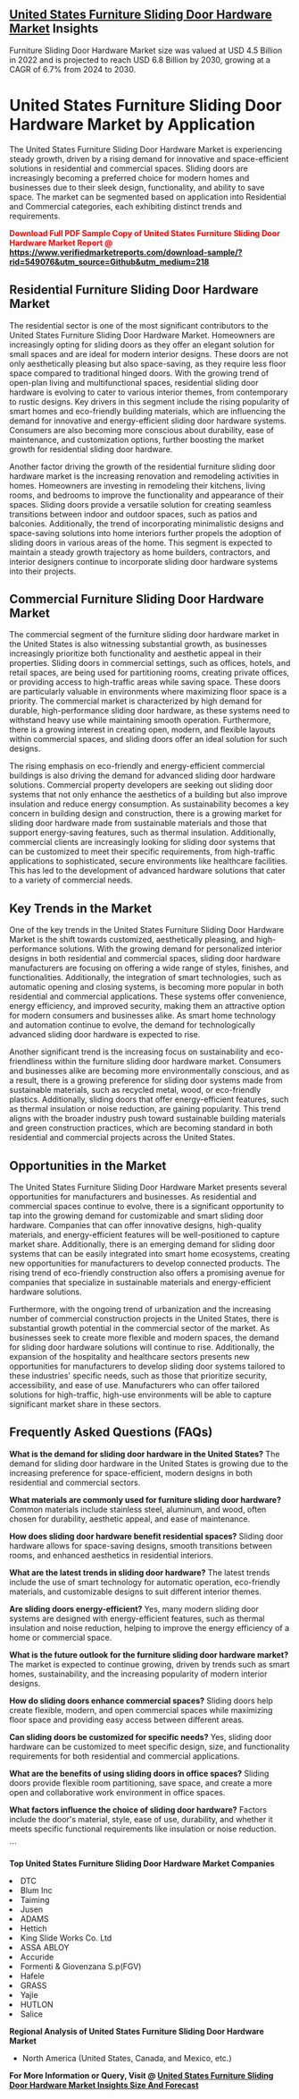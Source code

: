 <h2><a href="https://www.verifiedmarketreports.com/download-sample/?rid=549076&amp;utm_source=Github&amp;utm_medium=218" target="_blank">United States Furniture Sliding Door Hardware Market</a> Insights</h2><p>Furniture Sliding Door Hardware Market size was valued at USD 4.5 Billion in 2022 and is projected to reach USD 6.8 Billion by 2030, growing at a CAGR of 6.7% from 2024 to 2030.</p><p> <h1>United States Furniture Sliding Door Hardware Market by Application</h1> <p>The United States Furniture Sliding Door Hardware Market is experiencing steady growth, driven by a rising demand for innovative and space-efficient solutions in residential and commercial spaces. Sliding doors are increasingly becoming a preferred choice for modern homes and businesses due to their sleek design, functionality, and ability to save space. The market can be segmented based on application into Residential and Commercial categories, each exhibiting distinct trends and requirements. <strong><p><span class=""><span style="color: #ff0000;"><strong>Download Full PDF Sample Copy of United States Furniture Sliding Door Hardware Market Report</strong> @ </span><a href="https://www.verifiedmarketreports.com/download-sample/?rid=549076&amp;utm_source=Github&amp;utm_medium=218" target="_blank">https://www.verifiedmarketreports.com/download-sample/?rid=549076&amp;utm_source=Github&amp;utm_medium=218</a></span></p></strong></p> <h2>Residential Furniture Sliding Door Hardware Market</h2> <p>The residential sector is one of the most significant contributors to the United States Furniture Sliding Door Hardware Market. Homeowners are increasingly opting for sliding doors as they offer an elegant solution for small spaces and are ideal for modern interior designs. These doors are not only aesthetically pleasing but also space-saving, as they require less floor space compared to traditional hinged doors. With the growing trend of open-plan living and multifunctional spaces, residential sliding door hardware is evolving to cater to various interior themes, from contemporary to rustic designs. Key drivers in this segment include the rising popularity of smart homes and eco-friendly building materials, which are influencing the demand for innovative and energy-efficient sliding door hardware systems. Consumers are also becoming more conscious about durability, ease of maintenance, and customization options, further boosting the market growth for residential sliding door hardware.</p> <p>Another factor driving the growth of the residential furniture sliding door hardware market is the increasing renovation and remodeling activities in homes. Homeowners are investing in remodeling their kitchens, living rooms, and bedrooms to improve the functionality and appearance of their spaces. Sliding doors provide a versatile solution for creating seamless transitions between indoor and outdoor spaces, such as patios and balconies. Additionally, the trend of incorporating minimalistic designs and space-saving solutions into home interiors further propels the adoption of sliding doors in various areas of the home. This segment is expected to maintain a steady growth trajectory as home builders, contractors, and interior designers continue to incorporate sliding door hardware systems into their projects.</p> <h2>Commercial Furniture Sliding Door Hardware Market</h2> <p>The commercial segment of the furniture sliding door hardware market in the United States is also witnessing substantial growth, as businesses increasingly prioritize both functionality and aesthetic appeal in their properties. Sliding doors in commercial settings, such as offices, hotels, and retail spaces, are being used for partitioning rooms, creating private offices, or providing access to high-traffic areas while saving space. These doors are particularly valuable in environments where maximizing floor space is a priority. The commercial market is characterized by high demand for durable, high-performance sliding door hardware, as these systems need to withstand heavy use while maintaining smooth operation. Furthermore, there is a growing interest in creating open, modern, and flexible layouts within commercial spaces, and sliding doors offer an ideal solution for such designs.</p> <p>The rising emphasis on eco-friendly and energy-efficient commercial buildings is also driving the demand for advanced sliding door hardware solutions. Commercial property developers are seeking out sliding door systems that not only enhance the aesthetics of a building but also improve insulation and reduce energy consumption. As sustainability becomes a key concern in building design and construction, there is a growing market for sliding door hardware made from sustainable materials and those that support energy-saving features, such as thermal insulation. Additionally, commercial clients are increasingly looking for sliding door systems that can be customized to meet their specific requirements, from high-traffic applications to sophisticated, secure environments like healthcare facilities. This has led to the development of advanced hardware solutions that cater to a variety of commercial needs.</p> <h2>Key Trends in the Market</h2> <p>One of the key trends in the United States Furniture Sliding Door Hardware Market is the shift towards customized, aesthetically pleasing, and high-performance solutions. With the growing demand for personalized interior designs in both residential and commercial spaces, sliding door hardware manufacturers are focusing on offering a wide range of styles, finishes, and functionalities. Additionally, the integration of smart technologies, such as automatic opening and closing systems, is becoming more popular in both residential and commercial applications. These systems offer convenience, energy efficiency, and improved security, making them an attractive option for modern consumers and businesses alike. As smart home technology and automation continue to evolve, the demand for technologically advanced sliding door hardware is expected to rise.</p> <p>Another significant trend is the increasing focus on sustainability and eco-friendliness within the furniture sliding door hardware market. Consumers and businesses alike are becoming more environmentally conscious, and as a result, there is a growing preference for sliding door systems made from sustainable materials, such as recycled metal, wood, or eco-friendly plastics. Additionally, sliding doors that offer energy-efficient features, such as thermal insulation or noise reduction, are gaining popularity. This trend aligns with the broader industry push toward sustainable building materials and green construction practices, which are becoming standard in both residential and commercial projects across the United States.</p> <h2>Opportunities in the Market</h2> <p>The United States Furniture Sliding Door Hardware Market presents several opportunities for manufacturers and businesses. As residential and commercial spaces continue to evolve, there is a significant opportunity to tap into the growing demand for customizable and smart sliding door hardware. Companies that can offer innovative designs, high-quality materials, and energy-efficient features will be well-positioned to capture market share. Additionally, there is an emerging demand for sliding door systems that can be easily integrated into smart home ecosystems, creating new opportunities for manufacturers to develop connected products. The rising trend of eco-friendly construction also offers a promising avenue for companies that specialize in sustainable materials and energy-efficient hardware solutions.</p> <p>Furthermore, with the ongoing trend of urbanization and the increasing number of commercial construction projects in the United States, there is substantial growth potential in the commercial sector of the market. As businesses seek to create more flexible and modern spaces, the demand for sliding door hardware solutions will continue to rise. Additionally, the expansion of the hospitality and healthcare sectors presents new opportunities for manufacturers to develop sliding door systems tailored to these industries' specific needs, such as those that prioritize security, accessibility, and ease of use. Manufacturers who can offer tailored solutions for high-traffic, high-use environments will be able to capture significant market share in these sectors.</p> <h2>Frequently Asked Questions (FAQs)</h2> <p><strong>What is the demand for sliding door hardware in the United States?</strong> The demand for sliding door hardware in the United States is growing due to the increasing preference for space-efficient, modern designs in both residential and commercial sectors.</p> <p><strong>What materials are commonly used for furniture sliding door hardware?</strong> Common materials include stainless steel, aluminum, and wood, often chosen for durability, aesthetic appeal, and ease of maintenance.</p> <p><strong>How does sliding door hardware benefit residential spaces?</strong> Sliding door hardware allows for space-saving designs, smooth transitions between rooms, and enhanced aesthetics in residential interiors.</p> <p><strong>What are the latest trends in sliding door hardware?</strong> The latest trends include the use of smart technology for automatic operation, eco-friendly materials, and customizable designs to suit different interior themes.</p> <p><strong>Are sliding doors energy-efficient?</strong> Yes, many modern sliding door systems are designed with energy-efficient features, such as thermal insulation and noise reduction, helping to improve the energy efficiency of a home or commercial space.</p> <p><strong>What is the future outlook for the furniture sliding door hardware market?</strong> The market is expected to continue growing, driven by trends such as smart homes, sustainability, and the increasing popularity of modern interior designs.</p> <p><strong>How do sliding doors enhance commercial spaces?</strong> Sliding doors help create flexible, modern, and open commercial spaces while maximizing floor space and providing easy access between different areas.</p> <p><strong>Can sliding doors be customized for specific needs?</strong> Yes, sliding door hardware can be customized to meet specific design, size, and functionality requirements for both residential and commercial applications.</p> <p><strong>What are the benefits of using sliding doors in office spaces?</strong> Sliding doors provide flexible room partitioning, save space, and create a more open and collaborative work environment in office spaces.</p> <p><strong>What factors influence the choice of sliding door hardware?</strong> Factors include the door's material, style, ease of use, durability, and whether it meets specific functional requirements like insulation or noise reduction.</p> ```</p><p><strong>Top United States Furniture Sliding Door Hardware Market Companies</strong></p><div data-test-id=""><p><li>DTC</li><li> Blum Inc</li><li> Taiming</li><li> Jusen</li><li> ADAMS</li><li> Hettich</li><li> King Slide Works Co. Ltd</li><li> ASSA ABLOY</li><li> Accuride</li><li> Formenti & Giovenzana S.p(FGV)</li><li> Hafele</li><li> GRASS</li><li> Yajie</li><li> HUTLON</li><li> Salice</li></p><div><strong>Regional Analysis of&nbsp;United States Furniture Sliding Door Hardware Market</strong></div><ul><li dir="ltr"><p dir="ltr">North America&nbsp;(United States, Canada, and Mexico, etc.)</p></li></ul><p><strong>For More Information or Query, Visit @&nbsp;</strong><strong><a href="https://www.verifiedmarketreports.com/product/furniture-sliding-door-hardware-market/?utm_source=Github&amp;utm_medium=218" target="_blank">United States Furniture Sliding Door Hardware Market Insights Size And Forecast</a></strong></p></div>

